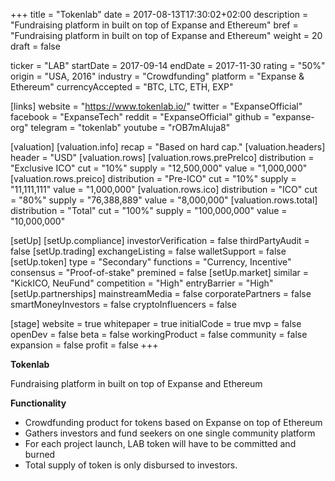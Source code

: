 +++
title = "Tokenlab"
date = 2017-08-13T17:30:02+02:00
description = "Fundraising platform in built on top of Expanse and Ethereum"
bref = "Fundraising platform in built on top of Expanse and Ethereum"
weight = 20
draft = false

ticker = "LAB"
startDate = 2017-09-14
endDate = 2017-11-30
rating = "50%"
origin = "USA, 2016"
industry = "Crowdfunding"
platform = "Expanse & Ethereum"
currencyAccepted = "BTC, LTC, ETH, EXP"

[links]
  website = "https://www.tokenlab.io/"
  twitter = "ExpanseOfficial"
  facebook = "ExpanseTech"
  reddit = "ExpanseOfficial"
  github = "expanse-org"
  telegram = "tokenlab"
  youtube = "rOB7mAIuja8"


[valuation]
  [valuation.info]
    recap = "Based on hard cap."
  [valuation.headers]
    header = "USD"
  [valuation.rows]
    [valuation.rows.prePreIco]
      distribution = "Exclusive ICO"
      cut = "10%"
      supply = "12,500,000"
      value = "1,000,000"
    [valuation.rows.preico]
      distribution = "Pre-ICO"
      cut = "10%"
      supply = "11,111,111"
      value = "1,000,000"
    [valuation.rows.ico]
      distribution = "ICO"
      cut = "80%"
      supply = "76,388,889"
      value = "8,000,000"
    [valuation.rows.total]
      distribution = "Total"
      cut = "100%"
      supply = "100,000,000"
      value = "10,000,000"


[setUp]
  [setUp.compliance]
    investorVerification = false
    thirdPartyAudit = false
  [setUp.trading]
    exchangeListing = false
    walletSupport = false
  [setUp.token]
    type = "Secondary"
    functions = "Currency, Incentive"
    consensus = "Proof-of-stake"
    premined = false
  [setUp.market]
    similar = "KickICO, NeuFund"
    competition = "High"
    entryBarrier = "High"
  [setUp.partnerships]
    mainstreamMedia = false
    corporatePartners = false
    smartMoneyInvestors = false
    cryptoInfluencers = false

[stage]
  website = true
  whitepaper = true
  initialCode = true
  mvp = false
  openDev = false
  beta = false
  workingProduct = false
  community = false
  expansion = false
  profit = false
+++

**Tokenlab**

Fundraising platform in built on top of Expanse and Ethereum

**Functionality**

* Crowdfunding product for tokens based on Expanse on top of Ethereum
* Gathers investors and fund seekers on one single community platform
* For each project launch, LAB token will have to be committed and burned
* Total supply of token is only disbursed to investors.
